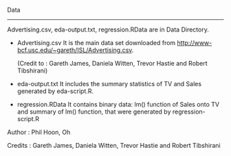 Data
***

Advertising.csv, eda-output.txt, regression.RData are in Data Directory.

* Advertising.csv
	It is the main data set downloaded from http://www-bcf.usc.edu/~gareth/ISL/Advertising.csv.  
	
	(Credit to : Gareth James, Daniela Witten, Trevor Hastie and Robert Tibshirani)
	
* eda-output.txt
	It includes the summary statistics of TV and Sales generated by eda-script.R.

* regression.RData
	It contains binary data: lm() function of Sales onto TV and summary of lm() function, that were generated by regression-script.R
	
	
Author : Phil Hoon, Oh

Credits : Gareth James, Daniela Witten, Trevor Hastie and Robert Tibshirani	
